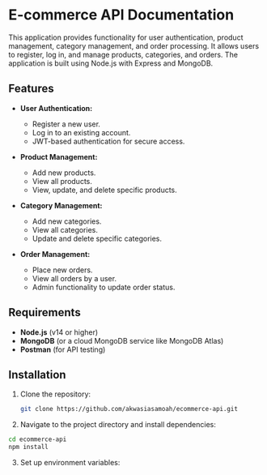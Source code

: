 # E-commerce API Documentation

This application provides functionality for user authentication, product management, category management, and order processing. It allows users to register, log in, and manage products, categories, and orders. The application is built using Node.js with Express and MongoDB.

## Features

- **User Authentication:**

  - Register a new user.
  - Log in to an existing account.
  - JWT-based authentication for secure access.

- **Product Management:**

  - Add new products.
  - View all products.
  - View, update, and delete specific products.

- **Category Management:**

  - Add new categories.
  - View all categories.
  - Update and delete specific categories.

- **Order Management:**
  - Place new orders.
  - View all orders by a user.
  - Admin functionality to update order status.

## Requirements

- **Node.js** (v14 or higher)
- **MongoDB** (or a cloud MongoDB service like MongoDB Atlas)
- **Postman** (for API testing)

## Installation

1. Clone the repository:

   ```bash
   git clone https://github.com/akwasiasamoah/ecommerce-api.git
   ```

2. Navigate to the project directory and install dependencies:

```bash
cd ecommerce-api
npm install
```

3. Set up environment variables:
